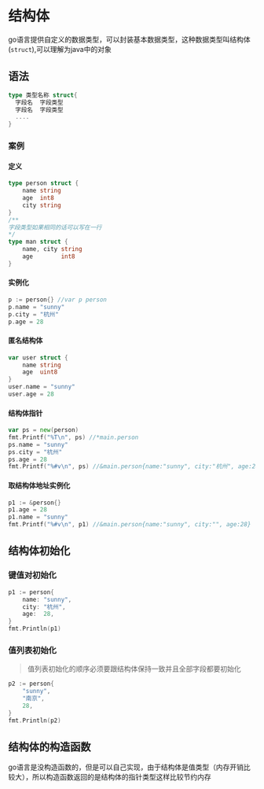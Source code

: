 # 结构体

go语言提供自定义的数据类型，可以封装基本数据类型，这种数据类型叫结构体(`struct`),可以理解为java中的对象

## 语法

```go
type 类型名称 struct{
  字段名  字段类型
  字段名  字段类型
  ....
}
```

### 案例

#### 定义

```go
type person struct {
	name string
	age  int8
	city string
}
/**
字段类型如果相同的话可以写在一行
*/
type man struct {
	name, city string
	age        int8
}
```

#### 实例化

```go
p := person{} //var p person
p.name = "sunny"
p.city = "杭州"
p.age = 28
```

#### 匿名结构体

```go
var user struct {
    name string
    age  uint8
}
user.name = "sunny"
user.age = 28
```

#### 结构体指针

```go
var ps = new(person)
fmt.Printf("%T\n", ps) //*main.person
ps.name = "sunny"
ps.city = "杭州"
ps.age = 28
fmt.Printf("%#v\n", ps) //&main.person{name:"sunny", city:"杭州", age:28}
```

#### 取结构体地址实例化

```go
p1 := &person{}
p1.age = 28
p1.name = "sunny"
fmt.Printf("%#v\n", p1) //&main.person{name:"sunny", city:"", age:28}
```

## 结构体初始化

### 键值对初始化

```go
p1 := person{
    name: "sunny",
    city: "杭州",
    age:  28,
}
fmt.Println(p1)
```

### 值列表初始化

> 值列表初始化的顺序必须要跟结构体保持一致并且全部字段都要初始化

```go
p2 := person{
    "sunny",
    "南京",
    28,
}
fmt.Println(p2)
```

## 结构体的构造函数

go语言是没构造函数的，但是可以自己实现，由于结构体是值类型（内存开销比较大），所以构造函数返回的是结构体的指针类型这样比较节约内存